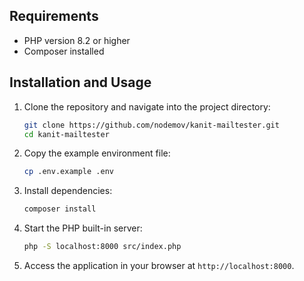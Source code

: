## Requirements

- PHP version 8.2 or higher
- Composer installed

## Installation and Usage

1. Clone the repository and navigate into the project directory:

   ```bash
   git clone https://github.com/nodemov/kanit-mailtester.git
   cd kanit-mailtester
   ```

2. Copy the example environment file:

   ```bash
   cp .env.example .env
   ```

3. Install dependencies:

   ```bash
   composer install
   ```

4. Start the PHP built-in server:

   ```bash
   php -S localhost:8000 src/index.php
   ```

5. Access the application in your browser at `http://localhost:8000`.
